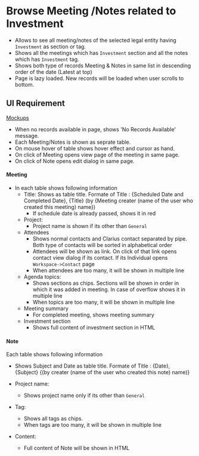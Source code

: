 # Browse Meeting /Notes related to Investment

- Allows to see all meeting/notes of the selected legal entity having `Investment` as section or tag. 
- Shows all the meetings which has `Investment` section and all the notes which has `Investment` tag.
- Shows both type of records Meeting & Notes in same list in descending order of the date (Latest at top)
- Page is lazy loaded. New records will be loaded when user scrolls to bottom.

## UI Requirement

[Mockups](https://drive.google.com/drive/u/0/folders/1Ggnh3PvN3TAZph1DP0znsAk48saXFFjk)

- When no records available in page, shows 'No Records Available' message.
- Each Meeting/Notes is shown as seprate table. 
- On mouse hover of table shows hover effect and cursor as hand.
- On click of Meeting opens view page of the meeting in same page.
- On click of Note opens edit dialog in same page.

#### Meeting 

- In each table shows following information
  - Title: Shows as table title. Formate of Title : {Scheduled Date and Completed Date}, {Title} (by {Meeting creater (name of the user who created this meeting) name})
    - If schedule date is already passed, shows it in red
  - Project: 
    - Project name is shown if its other than `General`
  - Attendees
    - Shows normal contacts and Clarius contact separated by pipe. Both type of contacts will be sorted in alphabetical order
    - Attendees will be shown as link. On click of that link opens contact view dialog if its contact. If its Individual opens `Workspace->Contact` page
    - When attendees are too many, it will be shown in multiple line
  - Agenda topics:
    - Shows sections as chips. Sections will be shown in order in which it was added in meeting. In case of overflow shows it in multiple line
    - When topics are too many, it will be shown in multiple line
  - Meeting summary
    - For completed meeting, shows meeting summary
  - Investment section
    - Shows full content of investment section in HTML

#### Note

Each table shows following information

- Shows Subject and Date as table title. Formate of Title : {Date}, {Subject} {(by creater (name of the user who created this note) name)}

- Project name:  
  - Shows project name only if its other than `General`
  
- Tag:
  - Shows all tags as chips. 
  - When tags are too many, it will be shown in multiple line
  
- Content: 
  - Full content of Note will be shown in HTML

